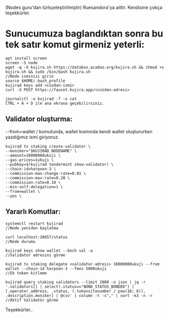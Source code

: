 (Nodes guru'dan türkçeleştirilmiştir) Ruesandora'ya aittir. Kendisine çokça teşekkürler.

# Sunucumuza baglandıktan sonra bu tek satır komut girmeniz yeterli:
```
apt install screen
screen -S node
wget -q -O kujira.sh https://databox.acadao.org/kujira.sh && chmod +x kujira.sh && sudo /bin/bash kujira.sh
//Node isminizi girin
source $HOME/.bash_profile
kujirad keys add <cüzdan-ismi>
curl -X POST https://faucet.kujira.app/<cüzdan-adresi>

journalctl -u kujirad -f -o cat
CTRL + A + D ile ana ekrana geçebilirsiniz.
```
## Validator oluşturma:

--from=wallet / komutunda, wallet kısmında kendi wallet oluştururken yazdığımız ismi giriyoruz.

```
kujirad tx staking create-validator \
--moniker="$KUJIRAD_NODENAME" \
--amount=10000000ukuji \
--gas-prices=1ukuji \
--pubkey=$(kujirad tendermint show-validator) \
--chain-id=harpoon-3 \
--commission-max-change-rate=0.01 \
--commission-max-rate=0.20 \
--commission-rate=0.10 \
--min-self-delegation=1 \
--from=wallet \
--yes \
```


## Yararlı Komutlar:
```
systemctl restart kujirad
//Node yeniden başlatma

curl localhost:26657/status
//Node durumu

kujirad keys show wallet --bech val -a
//Validator adresini görme

kujirad tx staking delegate <validator-adresi> 10000000ukuji --from wallet --chain-id harpoon-3 --fees 5000ukuji
//Ek token kitleme

kujirad query staking validators --limit 2000 -o json | jq -r '.validators[] | select(.status=="BOND_STATUS_BONDED") | [.operator_address, .status, (.tokens|tonumber / pow(10; 6)), .description.moniker] | @csv' | column -t -s"," | sort -k3 -n -r
//Aktif Validatör görme
```


Teşekkürler..

